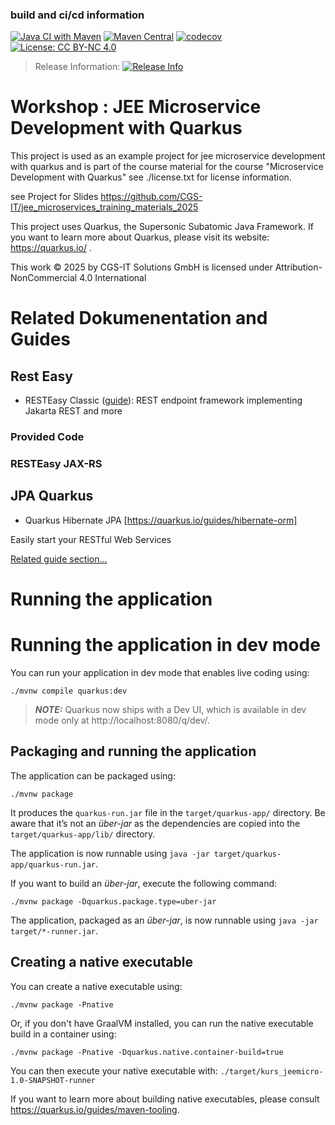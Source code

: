 ### build and ci/cd information
[![Java CI with Maven](https://github.com/CGS-IT/jee_microservices_training_2025/actions/workflows/maven.yml/badge.svg)](https://github.com/CGS-IT/jee_microservices_training_2025/actions/workflows/maven.yml)
[![Maven Central](https://maven-badges.herokuapp.com/maven-central/jee_micro/jee_micro/badge.svg)](https://maven-badges.herokuapp.com/maven-central/jee_micro/jee_micro)
[![codecov](https://codecov.io/gh/CGS-IT/jee_microservices_training_2025/branch/main/graph/badge.svg?token=PBF8CW2H9X)](https://codecov.io/gh/CGS-IT/jee_microservices_training_2025)
[![License: CC BY-NC 4.0](https://img.shields.io/badge/License-CC%20BY--NC%204.0-lightgrey.svg)](https://creativecommons.org/licenses/by-nc/4.0/)

> Release Information: [![Release Info](https://img.shields.io/github/release/CGS-IT/jee_microservices_training_2025.svg)](https://github.com/CGS-IT/jee_microservices_training_2025/releases)

# Workshop : JEE Microservice Development with Quarkus

This project is used as an example project for jee microservice development with quarkus 
and is part of the course material for the course "Microservice Development with Quarkus" 
see ./license.txt for license information.

see Project for Slides https://github.com/CGS-IT/jee_microservices_training_materials_2025

This project uses Quarkus, the Supersonic Subatomic Java Framework.
If you want to learn more about Quarkus, please visit its website: https://quarkus.io/ .

This work © 2025 by CGS-IT Solutions GmbH is licensed under Attribution-NonCommercial 4.0 International

# Related Dokumenentation and Guides
## Rest Easy 

- RESTEasy Classic ([guide](https://quarkus.io/guides/resteasy)): REST endpoint framework implementing Jakarta REST and
  more

### Provided Code

### RESTEasy JAX-RS

## JPA Quarkus 
- Quarkus Hibernate JPA [https://quarkus.io/guides/hibernate-orm]

Easily start your RESTful Web Services

[Related guide section...](https://quarkus.io/guides/getting-started#the-jax-rs-resources)

# Running the application
# Running the application in dev mode

You can run your application in dev mode that enables live coding using:

```shell script
./mvnw compile quarkus:dev
```

> **_NOTE:_**  Quarkus now ships with a Dev UI, which is available in dev mode only at http://localhost:8080/q/dev/.

## Packaging and running the application

The application can be packaged using:

```shell script
./mvnw package
```

It produces the `quarkus-run.jar` file in the `target/quarkus-app/` directory.
Be aware that it’s not an _über-jar_ as the dependencies are copied into the `target/quarkus-app/lib/` directory.

The application is now runnable using `java -jar target/quarkus-app/quarkus-run.jar`.

If you want to build an _über-jar_, execute the following command:

```shell script
./mvnw package -Dquarkus.package.type=uber-jar
```

The application, packaged as an _über-jar_, is now runnable using `java -jar target/*-runner.jar`.

## Creating a native executable

You can create a native executable using:

```shell script
./mvnw package -Pnative
```

Or, if you don't have GraalVM installed, you can run the native executable build in a container using:

```shell script
./mvnw package -Pnative -Dquarkus.native.container-build=true
```

You can then execute your native executable with: `./target/kurs_jeemicro-1.0-SNAPSHOT-runner`

If you want to learn more about building native executables, please consult https://quarkus.io/guides/maven-tooling.

